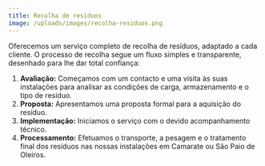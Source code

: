 ```yaml
---
title: Recolha de resíduos
image: /uploads/images/recolha-residuos.png
---
```


Oferecemos um serviço completo de recolha de resíduos, adaptado a cada cliente. O processo de recolha segue um fluxo simples e transparente, desenhado para lhe dar total confiança:

1. **Avaliação:** Começamos com um contacto e uma visita às suas instalações para analisar as condições de carga, armazenamento e o tipo de resíduo.
2. **Proposta:** Apresentamos uma proposta formal para a aquisição do resíduo.
3. **Implementação:** Iniciamos o serviço com o devido acompanhamento técnico.
4. **Processamento:** Efetuamos o transporte, a pesagem e o tratamento final dos resíduos nas nossas instalações em Camarate ou São Paio de Oleiros.
